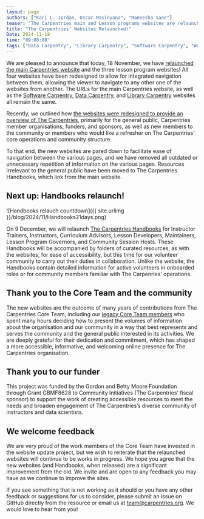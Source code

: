 ```yaml
---
layout: page
authors: ["Kari L. Jordan, Oscar Masinyana", "Maneesha Sane"]
teaser: "The Carpentries main and Lesson programs websites are relaunched today!"
title: "The Carpentries’ Websites Relaunched!"
Date: 2024-11-18
time: "09:00:00"
tags: ["Data Carpentry", "Library Carpentry", "Software Carpentry", "Website"]
---
```


We are pleased to announce that today, 18 November, we have [relaunched the main Carpentries website](https://carpentries.org/) and the three lesson program websites! All four websites have been redesigned to allow for integrated navigation between them, allowing the viewer to navigate to any other one of the websites from another. The URLs for the main Carpentries website, as well as the [Software Carpentry](https://software-carpentry.org/), [Data Carpentry](https://datacarpentry.org/), and [Library Carpentry](https://librarycarpentry.org/) websites all remain the same. 

Recently, we outlined how [the websites were redesigned to provide an overview of The Carpentries](https://carpentries.org/blog/2024/10/upcoming-website-and-handbooks-launch/), primarily for the general public, Carpentries member organisations, funders, and sponsors, as well as new members to the community or members who would like a refresher on The Carpentries’ core operations and community structure.   

To that end, the new websites are pared down to facilitate ease of navigation between the various pages, and we have removed all outdated or unnecessary repetition of information on the various pages. Resources irrelevant to the general public have been moved to The Carpentries Handbooks, which link from the main website.     

## Next up: Handbooks relaunch!

![Handbooks relauch countdown]({{ site.urlimg }}/blog/2024/11/Handbooks21days.png)

On 9 December, we will relaunch [The Carpentries Handbooks](https://docs.carpentries.org/) for Instructor Trainers, Instructors, Curriculum Advisors, Lesson Developers, Maintainers, Lesson Program Governors, and Community Session Hosts. These Handbooks will be accompanied by folders of curated resources, as with the websites, for ease of accessibility, but this time for our volunteer community to carry out their duties in collaboration. Unlike the website, the Handbooks contain detailed information for active volunteers in onboarded roles or for community members familiar with  The Carpenries’ operations. 

## Thank you to the Core Team and the community 
The new websites are the outcome of many years of contributions from The Carpentries Core Team, including our [legacy Core Team members](https://carpentries.org/blog/2024/01/with-gratitude-to-our-legacy-core-team-members/) who spent many hours deciding how to present the volumes of information about the organisation and our community in a way that best represents and serves the community and the general public interested in its activities. We are deeply grateful for their dedication and commitment, which has shaped a more accessible, informative, and welcoming online presence for The Carpentries organisation.
 
## Thank you to our funder
This project was funded by the Gordon and Betty Moore Foundation through Grant GBMF8628 to Community Initiatives (The Carpentries’ fiscal sponsor) to support the work of creating accessible resources to meet the needs and broaden engagement of The Carpentries’s diverse community of instructors and data scientists. 

## We welcome feedback
We are very proud of the work members of the Core Team have invested in the website update project,  but we wish to reiterate that the relaunched websites will continue to be works in progress. We hope you agree that the new websites (and Handbooks, when released) are a significant improvement from the old. We invite and are open to any feedback you may have as we continue to improve the sites. 

If you see something that is not working as it should or you have any other feedback or suggestions for us to consider, please submit an issue on GitHub directly from the resource or email us at [team@carpentries.org](mailto:team@carpentries.org). We would love to hear from you! 
